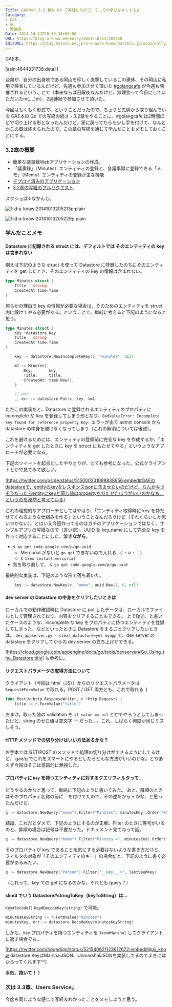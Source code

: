 ```yaml
---
Title: GAE本の 3.2 章を Go で写経したので、そこでの学びをメモするよ
Category:
- GAE
- Go
- 勉強会
Date: 2014-10-13T20:59:38+09:00
URL: https://blog.a-know.me/entry/2014/10/13/205938
EditURL: https://blog.hatena.ne.jp/a-know/a-know.hateblo.jp/atom/entry/8454420450068480415
---
```


GAE本。



[asin:4844331736:detail]



台風が、自分の出身地である岡山を珍しく直撃しているこの連休、その岡山に私用で帰省しているんだけど、先週も参加させて頂いた [#golangcafe](https://sites.google.com/site/gdgchugokuofficial/sourcereading/golang-cafe) が今週も開催されるということで（本来ならば日曜夜なんだけど、無理言って今日にしていただいたm(_ _)m）、2週連続で参加させて頂いた。

今回はもくもく形式で、ということだったので、ちょうど先週から取り組んでいる GAE本の Go での写経の続き・3.2章をやることに。#golangcafe は2時間ほどで切り上げる形となったんだけど、家に戻ってからも少し手を付けて、なんとかこの章は終えられたので、この章の写経を通じて学んだことをメモしておくことにする。

### 3.2章の概要
* 簡単な議事録Webアプリケーションの作成。
* 「議事録」（Minutes）エンティティの登録と、各議事録に登録できる「メモ」（Memo）エンティティの登録が主な機能
* [デプロイ済みのアプリケーション](http://gaeshakyo-with-go.appspot.com/statics/index.html)
* [3.2章の写経のプルリクエスト](https://github.com/a-know/gaeshakyo-with-go/pull/1)

スクショは↓なかんじ。

<p><span itemscope itemtype="https://schema.org/Photograph"><img src="//cdn-ak.f.st-hatena.com/images/fotolife/a/a-know/20141013/20141013205213.png" alt="f:id:a-know:20141013205213p:plain" title="f:id:a-know:20141013205213p:plain" class="hatena-fotolife" itemprop="image"></span></p>

<p><span itemscope itemtype="https://schema.org/Photograph"><img src="//cdn-ak.f.st-hatena.com/images/fotolife/a/a-know/20141013/20141013205229.png" alt="f:id:a-know:20141013205229p:plain" title="f:id:a-know:20141013205229p:plain" class="hatena-fotolife" itemprop="image"></span></p>


### 学んだことメモ
#### Datastore に記録される struct には、デフォルトでは そのエンティティの key は含まれない

例えば下記のような struct を使って Datastore に登録したのちにそのエンティティを get したとき、そのエンティティの key の情報は含まれない。

``` go
type Minutes struct {
	Title   string
	CreatedAt time.Time
}
```

何らかの理由で key の情報が必要な場合は、そのためのエンティティを struct 内に設けてやる必要がある。ということで、単純に考えると下記のようになると思う。

``` go
type Minutes struct {
	Key *datastore.Key
	Title   string
	CreatedAt time.Time
}
```

```go
	key := datastore.NewIncompleteKey(c, "minutes", nil)

	m1 := Minutes{
		Key:       key,
		Title:     title,
		CreatedAt: time.Now(),
	}

	// put
	_, err := datastore.Put(c, key, &m1)
```

ただこの実装だと、Datastore に登録されるエンティティのプロパティに Incomplete な key を登録してしまう形となり、`BadValueError: Incomplete key found for reference property Key.` エラーが出て admin console から datastore の中身を覗けなくなってしまう（これの解消については後述）。

これを避けるためには、エンティティの登録前に完全な key を作成するか、「エンティティを get したときに key を struct にもたせてやる」というようなアプローチが必要になる。

下記のツイートを起点としたやりとりが、とても参考になった。公式クライアントとかで見てみて欲しい。

[https://twitter.com/pside/status/515000331088838656:embed#GAEのdatastoreで、entityのkeyをレスポンスjsonに含ませたいのだけど、なんかキツそうだったらentityにkeyと同じ値のpropertyを持たせたほうがいいのかなぁ、というのを漠然と考えている]



これの理想的なアプローチとしてはやはり、「エンティティ取得時に key を持たせてくれるような仕組みを作る」ということなんだろうけど（それくらいしか思いつかない）、とはいえ今回作ってるのはガチのアプリケーションではなく、サンプルアプリの写経なので（言い訳）、[UUID](http://godoc.org/code.google.com/p/go-uuid/uuid#New) を key_name にして完全な key を作って対応することにした。<b>泣きながら</b>。


* `$ go get code.google.com/p/go-uuid`
    * Mercurial がないと `go get` できないので入れる...(´・ω・｀)
    * `$ brew install mercurial`
* 気を取り直して、 `$ go get code.google.com/p/go-uuid`

最終的な実装は、下記のような形で落ち着いた。

```go
	key := datastore.NewKey(c, "memo", uuid.New(), 0, nil)
```

#### dev server の Datastore の中身をクリアしたいときは

ローカルでの動作確認時に Datastore に put したデータは、ローカルでファイルとして管理されており、内容をクリアすることもできる。
上で後述、と書いたケースのような、incomplete な key をプロパティに持つエンティティを登録してしまった、などといったときに Datastore をまるごとクリアしたいときは、 `dev_appserver.py --clear_datastore=yes myapp` で、dev server の datastore をクリアしてからの dev server の立ち上げができる。


[https://cloud.google.com/appengine/docs/go/tools/devserver#Go_Using_the_Datastore:title] も参考に。


#### リクエストパラメータの取得方法について

クライアント（今回は html（JS））からのリクエストパラメータは `Request#FormValue` で取れる。POST / GET 両方とも、これで取れる :)

```go
func Post(w http.ResponseWriter, r *http.Request) {
	title := r.FormValue("title")
```

おまけ。取った値の validation を `if value == nil` とかでやろうとしてしまったけど、string のゼロ値は空文字 `""` だった...。これ、しばらく何度か同じミスしそう。


#### HTTP メソッドでの切り分けはいい方法あるかな？

お手本では GET/POST のメソッドで処理の切り分けができるようにしてるけど、 gae/g でこれをスマートにやるとしたらどんな方法がいいのかな。とりあえず今回はそこは意図的に無視した。


#### プロパティに `Key` を持つエンティティに対するクエリフィルタって...

どうやるのかなと思って、単純に下記のように書いてみた。
あと、降順のときはそのプロパティ名称の前に `-` を付けてたので、その逆だから `+` かな、と思ったんだけど。

```go
q := datastore.NewQuery("memo").Filter("Minutes", minutesKey).Order("+CreatedAt")
```

結論、これだとダメで、下記のようにするのが正解。Filter のときに等号がいるのと、昇順の場合は記号は不要だった。ドキュメント見てねって話。

```go
q := datastore.NewQuery("memo").Filter("Minutes =", minutesKey).Order("CreatedAt")
```

そのプロパティが key であることを気にする必要はないような書き方だけど、フィルタの対象が「そのエンティティのキー」の場合だと、下記のように書く必要があるみたい。

```go
q := datastore.NewQuery("Person").Filter("__key__ >", lastSeenKey)
```

（これって、key での get になるのかな。それとも query？）


#### slim3 でいう Datastore#stringToKey（keyToString）は...

`Key#Encode()` `Key#DecodeKey(string)` で可能。

```go
minutesKeyString := r.FormValue("minutes")
minutesKey, err := datastore.DecodeKey(minutesKeyString)
```

しかも、`Key` プロパティを持つエンティティを `Json#Marshal` してクライアントに返す場合でも...


[https://twitter.com/hogedigo/status/521540621123612672:embed#@a\_know datastore.KeyはMarshalJSON、UnmarshalJSONを実装してるのでよきにはからってくれます^^]


素敵。<b>抱いて！！</b>


### 次は 3.3章、Users Service。

今度も同じような感じで写経＆わかったことをメモしようと思う。
